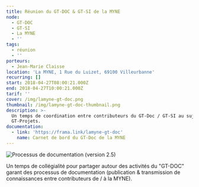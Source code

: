 ```yaml
---
title: Réunion du GT-DOC & GT-SI de la MYNE
node:
  - GT-DOC
  - GT-SI
  - La MYNE
  - ''
tags:
  - réunion
  - ''
porteurs:
  - Jean-Marie Claisse
location: 'La MYNE, 1 Rue du Luizet, 69100 Villeurbanne'
recurring: []
start: 2018-04-27T08:00:21.000Z
end: 2018-04-27T10:00:21.000Z
tarif: ''
cover: /img/lamyne-gt-doc.png
thumbnail: /img/lamyne-gt-doc-thumbnail.png
description: >-
  Un temps de coordination entre contributeurs du GT-Doc / GT-SI au sujet du
  GT-Projets.
documentation:
  - link: 'https://frama.link/lamyne-gt-doc'
    name: Carnet de bord du GT-Doc de la MYNE
---
```

![Processus de documentation (version 2.5)](/img/gt-doc.png)

Un temps de collégialité pour partager autour des activités du "GT-DOC" garant des processus de documentation (publication & transmission de connaissances entre contributeurs de / à la MYNE).
